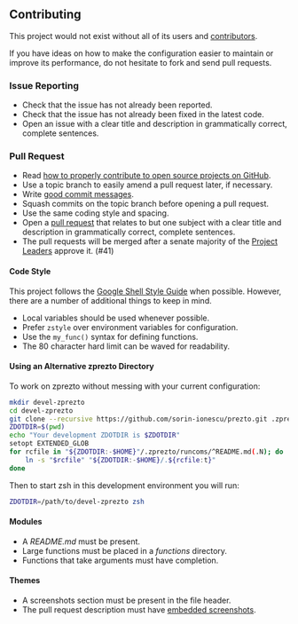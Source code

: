 Contributing
------------

This project would not exist without all of its users and [contributors][1].

If you have ideas on how to make the configuration easier to maintain or
improve its performance, do not hesitate to fork and send pull requests.

### Issue Reporting

   - Check that the issue has not already been reported.
   - Check that the issue has not already been fixed in the latest code.
   - Open an issue with a clear title and description in grammatically correct,
     complete sentences.

### Pull Request

   - Read [how to properly contribute to open source projects on GitHub][2].
   - Use a topic branch to easily amend a pull request later, if necessary.
   - Write [good commit messages][3].
   - Squash commits on the topic branch before opening a pull request.
   - Use the same coding style and spacing.
   - Open a [pull request][4] that relates to but one subject with a clear
     title and description in grammatically correct, complete sentences.
   - The pull requests will be merged after a senate majority 
     of the [Project Leaders][6] approve it. (#41)

#### Code Style

This project follows the [Google Shell Style Guide][5] when possible. However,
there are a number of additional things to keep in mind.

   - Local variables should be used whenever possible.
   - Prefer `zstyle` over environment variables for configuration.
   - Use the `my_func()` syntax for defining functions.
   - The 80 character hard limit can be waved for readability.

#### Using an Alternative zprezto Directory

To work on zprezto without messing with your current configuration:

```sh
mkdir devel-zprezto
cd devel-zprezto
git clone --recursive https://github.com/sorin-ionescu/prezto.git .zprezto
ZDOTDIR=$(pwd)
echo "Your development ZDOTDIR is $ZDOTDIR"
setopt EXTENDED_GLOB
for rcfile in "${ZDOTDIR:-$HOME}"/.zprezto/runcoms/^README.md(.N); do
    ln -s "$rcfile" "${ZDOTDIR:-$HOME}/.${rcfile:t}"
done
```

Then to start zsh in this development environment you will run:

```sh
ZDOTDIR=/path/to/devel-zprezto zsh
```

#### Modules

   - A *README.md* must be present.
   - Large functions must be placed in a *functions* directory.
   - Functions that take arguments must have completion.

#### Themes

   - A screenshots section must be present in the file header.
   - The pull request description must have [embedded screenshots][6].

[1]: https://github.com/zsh-users/prezto/contributors
[2]: http://gun.io/blog/how-to-github-fork-branch-and-pull-request
[3]: http://tbaggery.com/2008/04/19/a-note-about-git-commit-messages.html
[4]: https://help.github.com/articles/using-pull-requests
[5]: https://google.github.io/styleguide/shell.xml
[6]: http://daringfireball.net/projects/markdown/syntax#img
